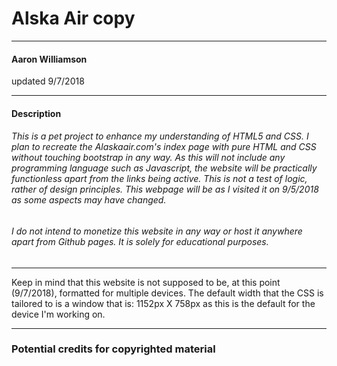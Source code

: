 # Alska Air copy
---
#### Aaron Williamson

updated 9/7/2018

---
#### Description
###### This is a pet project to enhance my understanding of HTML5 and CSS. I plan to recreate the Alaskaair.com's index page with pure HTML and CSS without touching bootstrap in any way. As this will not include any programming language such as Javascript, the website will be practically functionless apart from the links being active. This is not a test of logic, rather of design principles. This webpage will be as I visited it on 9/5/2018 as some aspects may have changed.

###### I do not intend to monetize this website in any way or host it anywhere apart from Github pages. It is solely for educational purposes.

---

Keep in mind that this website is not supposed to be, at this point (9/7/2018), formatted for multiple devices. The default width that the CSS is tailored to is a window that is: 1152px X 758px as this is the default for the device I'm working on.

---

### Potential credits for copyrighted material





